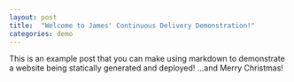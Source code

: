 ```yaml
---
layout: post
title:  "Welcome to James' Continuous Delivery Demonstration!"
categories: demo
---
```


This is an example post that you can make using markdown to demonstrate a website being statically generated and deployed!  ...and Merry Christmas!
